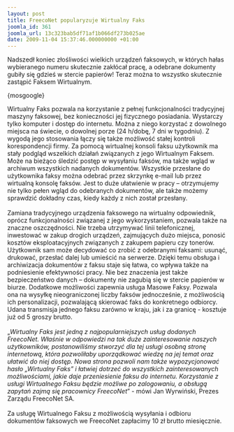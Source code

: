 ```yaml
---
layout: post
title: FreecoNet popularyzuje Wirtualny Faks
joomla_id: 361
joomla_url: 13c323bab5df71af1b066df273b025ae
date: 2009-11-04 15:37:46.000000000 +01:00
---
```

Nadszedł koniec złośliwości wielkich urządzeń faksowych, w kt&oacute;rych hałas wybieranego numeru skutecznie zakł&oacute;cał pracę, a odebrane dokumenty gubiły się gdzieś w stercie papier&oacute;w! Teraz można to wszystko skutecznie zastąpić Faksem Wirtualnym.<p>{mosgoogle}</p><p>Wirtualny Faks pozwala na korzystanie z pełnej funkcjonalności tradycyjnej maszyny faksowej, bez konieczności jej fizycznego posiadania. Wystarczy tylko komputer i dostęp do internetu. Można z niego korzystać z dowolnego miejsca na świecie, o dowolnej porze (24 h/dobę, 7 dni w tygodniu). Z wygodą jego stosowania łączy się także możliwość stałej kontroli korespondencji firmy. Za pomocą wirtualnej konsoli faksu użytkownik ma stały podgląd wszelkich działań związanych z jego Wirtualnym Faksem. Może na bieżąco śledzić postęp w wysyłaniu faks&oacute;w, ma także wgląd w archiwum wszystkich nadanych dokument&oacute;w. Wszystkie przesłane do użytkownika faksy można odebrać przez skrzynkę e-mail lub przez wirtualną konsolę faks&oacute;w. Jest to duże ułatwienie w pracy &ndash; otrzymujemy nie tylko pełen wgląd do odebranych dokument&oacute;w, ale także możemy sprawdzić dokładny czas, kiedy każdy z nich został przesłany.<br /><br />Zamiana tradycyjnego urządzenia faksowego na wirtualny odpowiednik, opr&oacute;cz funkcjonalności związanej z jego wykorzystaniem, pozwala także na znaczne oszczędności. Nie trzeba utrzymywać linii telefonicznej, inwestować w zakup drogich urządzeń, zajmujących dużo miejsca, ponosić koszt&oacute;w eksploatacyjnych związanych z zakupem papieru czy toner&oacute;w. Użytkownik sam może decydować co zrobić z odebranymi faksami: usunąć, drukować, przesłać dalej lub umieścić na serwerze. Dzięki temu obsługa i archiwizacja dokument&oacute;w z faksu staje się łatwa, co wpływa także na podniesienie efektywności pracy. Nie bez znaczenia jest także bezpieczeństwo danych &ndash; dokumenty nie zagubią się w stercie papier&oacute;w w biurze. Dodatkowe możliwości zapewnia usługa Masowe Faksy. Pozwala ona na wysyłkę nieograniczonej liczby faks&oacute;w jednocześnie, z możliwością ich personalizacji, pozwalającą skierować faks do konkretnego odbiorcy. Udana transmisja jednego faksu zar&oacute;wno w kraju, jak i za granicę - kosztuje już od 5 groszy brutto.<br /><br />&bdquo;<em>Wirtualny Faks jest jedną z najpopularniejszych usług dodanych FreecoNet. Właśnie w odpowiedzi na tak duże zainteresowanie naszych użytkownik&oacute;w, postanowiliśmy stworzyć dla tej usługi osobną stronę internetową, kt&oacute;ra pozwoliłaby uporządkować wiedzę na jej temat oraz ułatwić do niej dostęp. Nowa strona pozwoli nam także wypozycjonować hasło &bdquo;Wirtualny Faks&rdquo; i łatwiej dotrzeć do wszystkich zainteresowanych możliwościami, jakie daje przeniesienie faksu do internetu. Korzystanie z usługi Wirtualnego Faksu będzie możliwe po zalogowaniu, a obsługą zapytań zajmą się pracownicy FreecoNet</em>&rdquo; - m&oacute;wi Jan Wyrwiński, Prezes Zarządu FreecoNet SA.<br /><br />Za usługę Wirtualnego Faksu z możliwością wysyłania i odbioru dokument&oacute;w faksowych we FreecoNet zapłacimy 10 zł brutto miesięcznie. </p>
